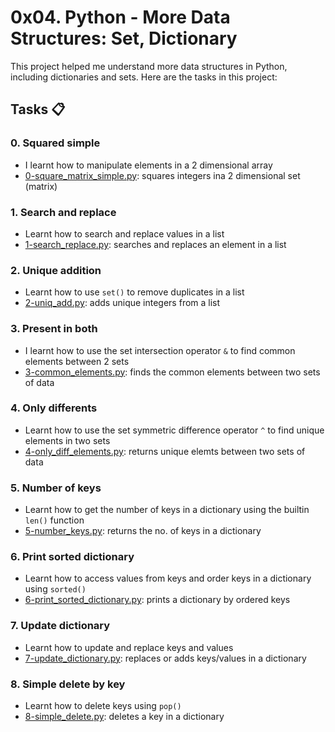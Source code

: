 # 0x04. Python - More Data Structures: Set, Dictionary

This project helped me understand more data structures in Python, including dictionaries and sets.
Here are the tasks in this project:

## Tasks :clipboard:
### 0. Squared simple
- I learnt how to manipulate elements in a 2 dimensional array
- [0-square_matrix_simple.py](https://github.com/JerryEchimau/alx-higher_level_programming/blob/master/0x04-python-more_data_structures/0-square_matrix_simple.py): squares integers ina 2 dimensional set (matrix)

### 1. Search and replace
- Learnt how to search and replace values in a list
- [1-search_replace.py](https://github.com/JerryEchimau/alx-higher_level_programming/blob/master/0x04-python-more_data_structures/1-search_replace.py): searches and replaces an element in a list

### 2. Unique addition
- Learnt how to use ``set()`` to remove duplicates in a list
- [2-uniq_add.py](https://github.com/JerryEchimau/alx-higher_level_programming/blob/master/0x04-python-more_data_structures/2-uniq_add.py): adds unique integers from a list

### 3. Present in both
- I learnt how to use the set intersection operator ``&`` to find common elements between 2 sets
- [3-common_elements.py](https://github.com/JerryEchimau/alx-higher_level_programming/blob/master/0x04-python-more_data_structures/3-common_elements.py): finds the common elements between two sets of data

### 4. Only differents
- Learnt how to use the set symmetric difference operator ``^`` to find unique elements in two sets
- [4-only_diff_elements.py](https://github.com/JerryEchimau/alx-higher_level_programming/blob/master/0x04-python-more_data_structures/4-only_diff_elements.py): returns unique elemts between two sets of data

### 5. Number of keys
- Learnt how to get the number of keys in a dictionary using the builtin ``len()`` function
- [5-number_keys.py](https://github.com/JerryEchimau/alx-higher_level_programming/blob/master/0x04-python-more_data_structures/5-number_keys.py): returns the no. of keys in a dictionary

### 6. Print sorted dictionary
- Learnt how to access values from keys and order keys in a dictionary using ``sorted()``
- [6-print_sorted_dictionary.py](https://github.com/JerryEchimau/alx-higher_level_programming/blob/master/0x04-python-more_data_structures/6-print_sorted_dictionary.py): prints a dictionary by ordered keys 

### 7. Update dictionary
- Learnt how to update and replace keys and values
- [7-update_dictionary.py](https://github.com/JerryEchimau/alx-higher_level_programming/blob/master/0x04-python-more_data_structures/7-update_dictionary.py): replaces or adds keys/values in a dictionary

### 8. Simple delete by key
- Learnt how to delete keys using ``pop()``
- [8-simple_delete.py](https://github.com/JerryEchimau/alx-higher_level_programming/blob/master/0x04-python-more_data_structures/8-simple_delete.py): deletes a key in a dictionary


